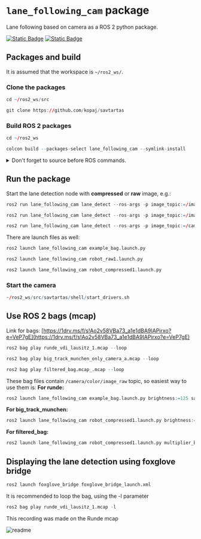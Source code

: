 # `lane_following_cam` package
Lane following based on camera as a ROS 2 python package.  

[![Static Badge](https://img.shields.io/badge/ROS_2-Humble-34aec5)](https://docs.ros.org/en/humble/)
[![Static Badge](https://img.shields.io/badge/ROS_2-Jazzy-34aec5)](https://docs.ros.org/en/jazzy/)

## Packages and build

It is assumed that the workspace is `~/ros2_ws/`.

### Clone the packages
``` r
cd ~/ros2_ws/src
```
``` r
git clone https://github.com/kopaj/savtartas
```

### Build ROS 2 packages
``` r
cd ~/ros2_ws
```
``` r
colcon build --packages-select lane_following_cam --symlink-install
```

<details>
<summary> Don't forget to source before ROS commands.</summary>

``` bash![readme](https://github.com/user-attachments/assets/a306b813-e863-478f-b4dd-1a01c30e439b)

source ~/ros2_ws/install/setup.bash
```
</details>

## Run the package

Start the lane detection node with **compressed** or **raw** image, e.g.:

``` r
ros2 run lane_following_cam lane_detect --ros-args -p image_topic:=/image_raw/compressed -p raw_image:=false
```

``` r
ros2 run lane_following_cam lane_detect --ros-args -p image_topic:=/image_raw -p raw_image:=true
```

``` r
ros2 run lane_following_cam lane_detect --ros-args -p image_topic:=/camera/color/image_raw -p raw_image:=true
```

There are launch files as well: 

``` r
ros2 launch lane_following_cam example_bag.launch.py
```

``` r
ros2 launch lane_following_cam robot_raw1.launch.py
```

``` r
ros2 launch lane_following_cam robot_compressed1.launch.py
```


### Start the camera

``` r 
~/ros2_ws/src/savtartas/shell/start_drivers.sh
```

## Use ROS 2 bags (mcap)

Link for bags: [https://1drv.ms/f/s!Ao2v58VBa73_a1e1dBA9IAPirxo?e=VeP7gE](https://1drv.ms/f/s!Ao2v58VBa73_a1e1dBA9IAPirxo?e=VeP7gE)

```r
ros2 bag play runde_vdi_lausitz_1.mcap --loop
```

```r
ros2 bag play big_track_munchen_only_camera_a.mcap --loop
```
```r
ros2 bag play filtered_bag.mcap_.mcap --loop
```
These bag files contain `/camera/color/image_raw` topic, so easiest way to use them is:
**For runde:**
``` r
ros2 launch lane_following_cam example_bag.launch.py brightness:=125 saturation:=10 multiplier_bottom:=0.8 multiplier_top:=0.65 divisor:=7.5 cam_align:=-50
```
**For big_track_munchen:**
``` r
ros2 launch lane_following_cam robot_compressed1.launch.py brightness:=-10 saturation:=10 multiplier_bottom:=1.0 multiplier_top:=0.45 divisor:=5.0
```
**For filtered_bag:**
```r
ros2 launch lane_following_cam robot_compressed1.launch.py multiplier_bottom:=1.0 multiplier_top:=0.65 divisor:=5.0 islane:=false
```
## Displaying the lane detection using foxglove bridge

```r
ros2 launch foxglove_bridge foxglove_bridge_launch.xml
```

It is recommended to loop the bag, using the -l parameter

```r
ros2 bag play runde_vdi_lausitz_1.mcap -l
```
This recording was made on the Runde mcap


![readme](https://github.com/user-attachments/assets/b837cc85-3c19-4c08-9b2f-ddbe1032c89f)

